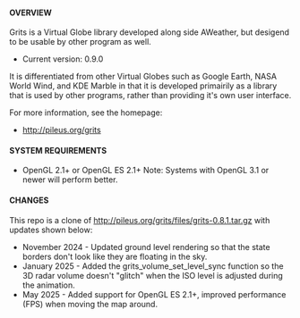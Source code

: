 #### OVERVIEW
Grits is a Virtual Globe library developed along side AWeather, but desigend to
be usable by other program as well.
- Current version: 0.9.0

It is differentiated from other Virtual Globes such as Google Earth, NASA World
Wind, and KDE Marble in that it is developed primairily as a library that is
used by other programs, rather than providing it's own user interface.

For more information, see the homepage:
  - http://pileus.org/grits

#### SYSTEM REQUIREMENTS
- OpenGL 2.1+ or OpenGL ES 2.1+
  Note: Systems with OpenGL 3.1 or newer will perform better.

#### CHANGES
This repo is a clone of http://pileus.org/grits/files/grits-0.8.1.tar.gz with updates shown below:
- November 2024 - Updated ground level rendering so that the state borders don't look like they are floating in the sky.
- January 2025 - Added the grits_volume_set_level_sync function so the 3D radar volume doesn't "glitch" when the ISO level is adjusted during the animation.
- May 2025 - Added support for OpenGL ES 2.1+, improved performance (FPS) when moving the map around.
